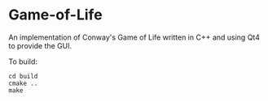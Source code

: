 Game-of-Life
============

An implementation of Conway's Game of Life written in C++ and using Qt4 to provide the GUI.

To build:

    cd build
    cmake ..
    make

